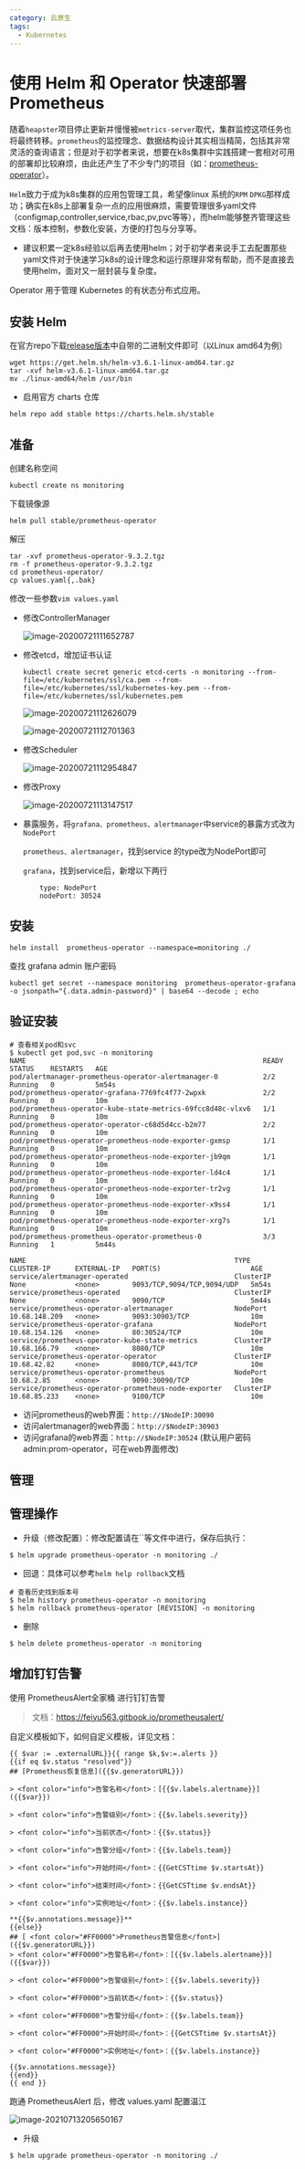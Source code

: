```yaml
---
category: 云原生
tags:
  - Kubernetes
---
```


# 使用 Helm 和 Operator 快速部署 Prometheus

随着`heapster`项目停止更新并慢慢被`metrics-server`取代，集群监控这项任务也将最终转移。`prometheus`的监控理念、数据结构设计其实相当精简，包括其非常灵活的查询语言；但是对于初学者来说，想要在k8s集群中实践搭建一套相对可用的部署却比较麻烦，由此还产生了不少专门的项目（如：[prometheus-operator](https://github.com/coreos/prometheus-operator)）。

`Helm`致力于成为k8s集群的应用包管理工具，希望像linux 系统的`RPM` `DPKG`那样成功；确实在k8s上部署复杂一点的应用很麻烦，需要管理很多yaml文件（configmap,controller,service,rbac,pv,pvc等等），而helm能够整齐管理这些文档：版本控制，参数化安装，方便的打包与分享等。

* 建议积累一定k8s经验以后再去使用helm；对于初学者来说手工去配置那些yaml文件对于快速学习k8s的设计理念和运行原理非常有帮助，而不是直接去使用helm，面对又一层封装与复杂度。

Operator 用于管理 Kubernetes 的有状态分布式应用。

## 安装 Helm

在官方repo下载[release版本](https://github.com/helm/helm/releases)中自带的二进制文件即可（以Linux amd64为例）

```shell
wget https://get.helm.sh/helm-v3.6.1-linux-amd64.tar.gz
tar -xvf helm-v3.6.1-linux-amd64.tar.gz 
mv ./linux-amd64/helm /usr/bin
```

* 启用官方 charts 仓库

```shell
helm repo add stable https://charts.helm.sh/stable
```

## 准备

创建名称空间

```
kubectl create ns monitoring
```

下载镜像源

```
helm pull stable/prometheus-operator
```

解压

```
tar -xvf prometheus-operator-9.3.2.tgz
rm -f prometheus-operator-9.3.2.tgz
cd prometheus-operator/
cp values.yaml{,.bak}
```

修改一些参数`vim values.yaml`

* 修改ControllerManager

  ![image-20200721111652787](https://gitee.com/clay-wangzhi/blogImg/raw/master/blogImg/image-20200721111652787.png)

* 修改etcd，增加证书认证

  ```
  kubectl create secret generic etcd-certs -n monitoring --from-file=/etc/kubernetes/ssl/ca.pem --from-file=/etc/kubernetes/ssl/kubernetes-key.pem --from-file=/etc/kubernetes/ssl/kubernetes.pem
  ```

  ![image-20200721112626079](https://gitee.com/clay-wangzhi/blogImg/raw/master/blogImg/image-20200721112626079.png)

  ![image-20200721112701363](C:\Github\kubernetes-handbook\new_install\upload\image-20200721112701363.png)

* 修改Scheduler

  ![image-20200721112954847](https://gitee.com/clay-wangzhi/blogImg/raw/master/blogImg/image-20200721112954847.png)

* 修改Proxy

  ![image-20200721113147517](C:\Github\kubernetes-handbook\new_install\upload\image-20200721113147517.png)

* 暴露服务，将`grafana、prometheus、alertmanager`中service的暴露方式改为`NodePort`

  `prometheus、alertmanager`，找到service 的type改为NodePort即可

  `grafana`，找到service后，新增以下两行

  ```
      type: NodePort
      nodePort: 30524
  ```

## 安装

```
helm install  prometheus-operator --namespace=monitoring ./
```

查找 grafana admin 账户密码

```
kubectl get secret --namespace monitoring  prometheus-operator-grafana -o jsonpath="{.data.admin-password}" | base64 --decode ; echo
```

## 验证安装

```
# 查看相关pod和svc
$ kubectl get pod,svc -n monitoring 
NAME                                                          READY   STATUS    RESTARTS   AGE
pod/alertmanager-prometheus-operator-alertmanager-0           2/2     Running   0          5m54s
pod/prometheus-operator-grafana-7769fc4f77-2wpxk              2/2     Running   0          10m
pod/prometheus-operator-kube-state-metrics-69fcc8d48c-vlxv6   1/1     Running   0          10m
pod/prometheus-operator-operator-c68d5d4cc-b2m77              2/2     Running   0          10m
pod/prometheus-operator-prometheus-node-exporter-gxmsp        1/1     Running   0          10m
pod/prometheus-operator-prometheus-node-exporter-jb9qm        1/1     Running   0          10m
pod/prometheus-operator-prometheus-node-exporter-ld4c4        1/1     Running   0          10m
pod/prometheus-operator-prometheus-node-exporter-tr2vg        1/1     Running   0          10m
pod/prometheus-operator-prometheus-node-exporter-x9ss4        1/1     Running   0          10m
pod/prometheus-operator-prometheus-node-exporter-xrg7s        1/1     Running   0          10m
pod/prometheus-prometheus-operator-prometheus-0               3/3     Running   1          5m44s

NAME                                                   TYPE        CLUSTER-IP      EXTERNAL-IP   PORT(S)                      AGE
service/alertmanager-operated                          ClusterIP   None            <none>        9093/TCP,9094/TCP,9094/UDP   5m54s
service/prometheus-operated                            ClusterIP   None            <none>        9090/TCP                     5m44s
service/prometheus-operator-alertmanager               NodePort    10.68.148.209   <none>        9093:30903/TCP               10m
service/prometheus-operator-grafana                    NodePort    10.68.154.126   <none>        80:30524/TCP                 10m
service/prometheus-operator-kube-state-metrics         ClusterIP   10.68.166.79    <none>        8080/TCP                     10m
service/prometheus-operator-operator                   ClusterIP   10.68.42.82     <none>        8080/TCP,443/TCP             10m
service/prometheus-operator-prometheus                 NodePort    10.68.2.85      <none>        9090:30090/TCP               10m
service/prometheus-operator-prometheus-node-exporter   ClusterIP   10.68.85.233    <none>        9100/TCP                     10m
```

- 访问prometheus的web界面：`http://$NodeIP:30090`
- 访问alertmanager的web界面：`http://$NodeIP:30903`
- 访问grafana的web界面：`http://$NodeIP:30524` (默认用户密码 admin:prom-operator，可在web界面修改)

## 管理

## 管理操作

- 升级（修改配置）：修改配置请在``等文件中进行，保存后执行：

```
$ helm upgrade prometheus-operator -n monitoring ./
```

- 回退：具体可以参考`helm help rollback`文档

```
# 查看历史找到版本号
$ helm history prometheus-operator -n monitoring
$ helm rollback prometheus-operator [REVISION] -n monitoring
```

- 删除

```
$ helm delete prometheus-operator -n monitoring
```

## 增加钉钉告警

使用 PrometheusAlert全家桶 进行钉钉告警

> 文档：https://feiyu563.gitbook.io/prometheusalert/

自定义模板如下，如何自定义模板，详见文档：

```
{{ $var := .externalURL}}{{ range $k,$v:=.alerts }}
{{if eq $v.status "resolved"}}
## [Prometheus恢复信息]({{$v.generatorURL}})

> <font color="info">告警名称</font>：[{{$v.labels.alertname}}]({{$var}})

> <font color="info">告警级别</font>：{{$v.labels.severity}}

> <font color="info">当前状态</font>：{{$v.status}}

> <font color="info">告警分组</font>：{{$v.labels.team}}

> <font color="info">开始时间</font>：{{GetCSTtime $v.startsAt}}

> <font color="info">结束时间</font>：{{GetCSTtime $v.endsAt}}

> <font color="info">实例地址</font>：{{$v.labels.instance}}

**{{$v.annotations.message}}**
{{else}}
## [ <font color="#FF0000">Prometheus告警信息</font>]({{$v.generatorURL}})
> <font color="#FF0000">告警名称</font>：[{{$v.labels.alertname}}]({{$var}})

> <font color="#FF0000">告警级别</font>：{{$v.labels.severity}}

> <font color="#FF0000">当前状态</font>：{{$v.status}}

> <font color="#FF0000">告警分组</font>：{{$v.labels.team}}

> <font color="#FF0000">开始时间</font>：{{GetCSTtime $v.startsAt}}

> <font color="#FF0000">实例地址</font>：{{$v.labels.instance}}

{{$v.annotations.message}}
{{end}}
{{ end }}
```

跑通 PrometheusAlert 后，修改 values.yaml 配置温江

![image-20210713205650167](https://gitee.com/clay-wangzhi/blogImg/raw/master/blogImg/image-20210713205650167.png)

* 升级

```shell
$ helm upgrade prometheus-operator -n monitoring ./
```

